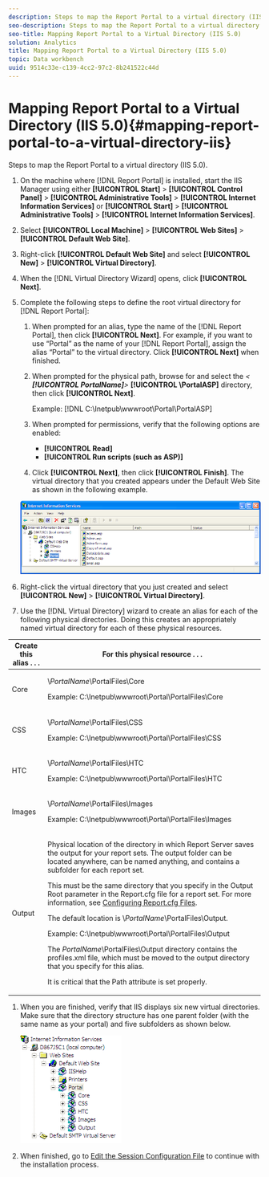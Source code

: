 ```yaml
---
description: Steps to map the Report Portal to a virtual directory (IIS 5.0).
seo-description: Steps to map the Report Portal to a virtual directory (IIS 5.0).
seo-title: Mapping Report Portal to a Virtual Directory (IIS 5.0)
solution: Analytics
title: Mapping Report Portal to a Virtual Directory (IIS 5.0)
topic: Data workbench
uuid: 9514c33e-c139-4cc2-97c2-8b241522c44d
---
```


# Mapping Report Portal to a Virtual Directory (IIS 5.0){#mapping-report-portal-to-a-virtual-directory-iis}

Steps to map the Report Portal to a virtual directory (IIS 5.0).

1. On the machine where [!DNL Report Portal] is installed, start the IIS Manager using either **[!UICONTROL Start]** > **[!UICONTROL Control Panel]** > **[!UICONTROL Administrative Tools]** > **[!UICONTROL Internet Information Services]** or **[!UICONTROL Start]** > **[!UICONTROL Administrative Tools]** > **[!UICONTROL Internet Information Services]**. 

1. Select **[!UICONTROL Local Machine]** > **[!UICONTROL Web Sites]** > **[!UICONTROL Default Web Site]**. 

1. Right-click **[!UICONTROL Default Web Site]** and select **[!UICONTROL New]** > **[!UICONTROL Virtual Directory]**. 

1. When the [!DNL Virtual Directory Wizard] opens, click **[!UICONTROL Next]**. 

1. Complete the following steps to define the root virtual directory for [!DNL Report Portal]:

    1. When prompted for an alias, type the name of the [!DNL Report Portal], then click **[!UICONTROL Next]**. For example, if you want to use “Portal” as the name of your [!DNL Report Portal], assign the alias “Portal” to the virtual directory. Click **[!UICONTROL Next]** when finished. 
    
    1. When prompted for the physical path, browse for and select the *< **[!UICONTROL PortalName]**>* **[!UICONTROL \PortalASP]** directory, then click **[!UICONTROL Next]**.

       Example: [!DNL C:\Inetpub\wwwroot\Portal\PortalASP] 
    
    1. When prompted for permissions, verify that the following options are enabled:

        * **[!UICONTROL Read]** 
        * **[!UICONTROL Run scripts (such as ASP)]**

    1. Click **[!UICONTROL Next]**, then click **[!UICONTROL Finish]**. The virtual directory that you created appears under the Default Web Site as shown in the following example.

   ![](assets/RptPort_scrn_VirDirManual.png)

1. Right-click the virtual directory that you just created and select **[!UICONTROL New]** > **[!UICONTROL Virtual Directory]**. 

1. Use the [!DNL Virtual Directory] wizard to create an alias for each of the following physical directories. Doing this creates an appropriately named virtual directory for each of these physical resources.

<table id="table_B2E04423C20F40CAA8EDA3FCBA210AA2"> 
 <thead> 
  <tr> 
   <th colname="col1" class="entry"> Create this alias . . . </th> 
   <th colname="col2" class="entry"> For this physical resource . . . </th> 
  </tr>
 </thead>
 <tbody> 
  <tr> 
   <td colname="col1"> Core </td> 
   <td colname="col2"> <p>\<i>PortalName</i>\PortalFiles\Core </p> <p>Example: <span class="filepath"> C:\Inetpub\wwwroot\Portal\PortalFiles\Core</span> </p> </td> 
  </tr> 
  <tr> 
   <td colname="col1"> CSS </td> 
   <td colname="col2"> <p>\<i>PortalName</i>\PortalFiles\CSS </p> <p>Example: <span class="filepath"> C:\Inetpub\wwwroot\Portal\PortalFiles\CSS</span> </p> </td> 
  </tr> 
  <tr> 
   <td colname="col1"> HTC </td> 
   <td colname="col2"> <p>\<i>PortalName</i>\PortalFiles\HTC </p> <p>Example: <span class="filepath"> C:\Inetpub\wwwroot\Portal\PortalFiles\HTC</span> </p> </td> 
  </tr> 
  <tr> 
   <td colname="col1"> Images </td> 
   <td colname="col2"> <p>\<i>PortalName</i>\PortalFiles\Images </p> <p>Example: <span class="filepath"> C:\Inetpub\wwwroot\Portal\PortalFiles\Images</span> </p> </td> 
  </tr> 
  <tr> 
   <td colname="col1"> Output </td> 
   <td colname="col2"> <p>Physical location of the directory in which <span class="keyword"> Report Server</span> saves the output for your report sets. The output folder can be located anywhere, can be named anything, and contains a subfolder for each report set. </p> <p>This must be the same directory that you specify in the Output Root parameter in the <span class="filepath"> Report.cfg</span> file for a report set. For more information, see <a href="../../../../home/c-rpt-oview/c-admin-rpt/c-config-rpt-files.md#concept-cf4b95344fcb4c8c877db91e5f1d345d"> Configuring Report.cfg Files</a>. </p> <p>The default location is \<i>PortalName</i>\PortalFiles\Output. </p> <p>Example: <span class="filepath"> C:\Inetpub\wwwroot\Portal\PortalFiles\Output</span> </p> <p>The <i>PortalName</i>\PortalFiles\Output directory contains the <span class="filepath"> profiles.xml</span> file, which must be moved to the output directory that you specify for this alias. </p> <p>It is critical that the <span class="wintitle"> Path</span> attribute is set properly. </p> </td> 
  </tr> 
 </tbody> 
</table>

1. When you are finished, verify that IIS displays six new virtual directories. Make sure that the directory structure has one parent folder (with the same name as your portal) and five subfolders as shown below.

   ![](assets/rptPort_scrn_VirDirs_Installed.png)

1. When finished, go to [Edit the Session Configuration File](../../../../home/c-rpt-oview/c-install-rpt-port/t-edit-sess-config-file.md#task-cf11c3a780bd4936afd3f64a6b30afc7) to continue with the installation process.

